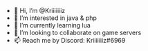 - 👋 Hi, I’m @Kriiiiiiiz
- 👀 I’m interested in java & php
- 🌱 I’m currently learning lua
- 💞️ I’m looking to collaborate on game servers
- 📫 Reach me by Discord: Kriiiiiiiz#6969

<!---
Kriiiiiiiz/Kriiiiiiiz is a ✨ special ✨ repository because its `README.md` (this file) appears on your GitHub profile.
You can click the Preview link to take a look at your changes.
--->

